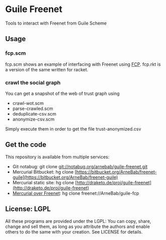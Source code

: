 Guile Freenet
=============

Tools to interact with Freenet from Guile Scheme

Usage
-----

### fcp.scm 

fcp.scm shows an example of interfacing with Freenet using [FCP][]. fcp.rkt is a version of the same written for racket.

[FCP]: https://wiki.freenetproject.org/FCPv2 "Freenet Client Protocol"

### crawl the social graph

You can get a snapshot of the web of trust graph using

- crawl-wot.scm
- parse-crawled.scm
- deduplicate-csv.scm
- anonymize-csv.scm

Simply execute them in order to get the file trust-anonymized.csv


Get the code
------------

This repository is available from multiple services: 

- Git notabug: git clone [git://notabug.org/arnebab/guile-freenet.git](https://notabug.org/arnebab/guile-freenet)
- Mercurial Bitbucket: hg clone [https://bitbucket.org/ArneBab/freenet-guile](https://bitbucket.org/ArneBab/freenet-guile)
- Mercurial static site: hg clone [http://draketo.de/proj/guile-freenet](http://draketo.de/proj/guile-freenet)
- [Mercurial over Freenet](http://draketo.de/english/freenet/real-life-infocalypse): hg clone freenet://ArneBab/guile-fcp


License: LGPL
-------------

All these programs are provided under the LGPL: You can copy, share, change and sell them, as long as you attribute the authors and enable others to do the same with your creation. See LICENSE for details.





